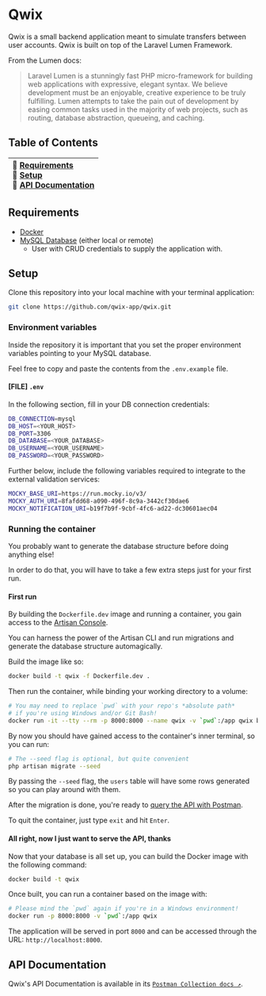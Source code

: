 # Qwix

Qwix is a small backend application meant to simulate transfers between user accounts. Qwix is built on top of the Laravel Lumen Framework.

From the Lumen docs:

> Laravel Lumen is a stunningly fast PHP micro-framework for building web applications with expressive, elegant syntax. We believe development must be an enjoyable, creative experience to be truly fulfilling. Lumen attempts to take the pain out of development by easing common tasks used in the majority of web projects, such as routing, database abstraction, queueing, and caching.

## Table of Contents

| 🔧 [Requirements](#requirements) <br /> 🔌 [Setup](#setup) <br /> 🚀 [API Documentation](#api-documentation) |
| :-- |

## Requirements

* [Docker](https://www.docker.com/get-started)
* [MySQL Database](https://dev.mysql.com/downloads/) (either local or remote)
    * User with CRUD credentials to supply the application with.

## Setup

Clone this repository into your local machine with your terminal application:

```bash
git clone https://github.com/qwix-app/qwix.git
```
### Environment variables

Inside the repository it is important that you set the proper environment variables pointing to your MySQL database.

Feel free to copy and paste the contents from the `.env.example` file.

#### **[FILE]** `.env`

In the following section, fill in your DB connection credentials:

```bash
DB_CONNECTION=mysql
DB_HOST=<YOUR_HOST>
DB_PORT=3306
DB_DATABASE=<YOUR_DATABASE>
DB_USERNAME=<YOUR_USERNAME>
DB_PASSWORD=<YOUR_PASSWORD>
```

Further below, include the following variables required to integrate to the external validation services:

```bash
MOCKY_BASE_URI=https://run.mocky.io/v3/
MOCKY_AUTH_URI=8fafdd68-a090-496f-8c9a-3442cf30dae6
MOCKY_NOTIFICATION_URI=b19f7b9f-9cbf-4fc6-ad22-dc30601aec04
```

### Running the container

You probably want to generate the database structure before doing anything else!

In order to do that, you will have to take a few extra steps just for your first run.

#### First run

By building the `Dockerfile.dev` image and running a container, you gain access to the [Artisan Console](https://laravel.com/docs/8.x/artisan).

You can harness the power of the Artisan CLI and run migrations and generate the database structure automagically.

Build the image like so:

```bash
docker build -t qwix -f Dockerfile.dev .
```

Then run the container, while binding your working directory to a volume:

```bash
# You may need to replace `pwd` with your repo's *absolute path*
# if you're using Windows and/or Git Bash!
docker run -it --tty --rm -p 8000:8000 --name qwix -v `pwd`:/app qwix bash
```

By now you should have gained access to the container's inner terminal, so you can run:

```bash
# The --seed flag is optional, but quite convenient
php artisan migrate --seed
```

By passing the `--seed` flag, the `users` table will have some rows generated so you can play around with them.

After the migration is done, you're ready to [query the API with Postman](#api-documentation).

To quit the container, just type `exit` and hit `Enter`.

#### All right, now I just want to serve the API, thanks

Now that your database is all set up, you can build the Docker image with the following command:

```bash
docker build -t qwix
```

Once built, you can run a container based on the image with:

```bash
# Please mind the `pwd` again if you're in a Windows environment!
docker run -p 8000:8000 -v `pwd`:/app qwix 
```

The application will be served in port `8000` and can be accessed through the URL: `http://localhost:8000`.

## API Documentation

Qwix's API Documentation is available in its [`Postman Collection docs ↗️`](https://documenter.getpostman.com/view/5002377/TW77fNTJ).

